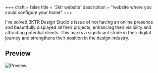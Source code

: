 +++
draft = false
title = '3ktr website'
description = "website where you could configure your home"
+++

I've solved 3KTR Design Studio's issue of not having an online presence 
and beautifully displayed all their projects, enhancing their visibility and attracting potential clients. 
This marks a significant stride in their digital journey and strengthens their position in the design industry.

## Preview

![Preview](/images/projects/3ktr.webp)
